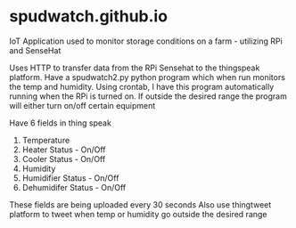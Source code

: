 # spudwatch.github.io
IoT Application used to monitor storage conditions on a farm - utilizing RPi and SenseHat

Uses HTTP to transfer data from the RPi Sensehat to the thingspeak platform.
Have a spudwatch2.py python program which when run monitors the temp and humidity.
Using crontab, I have this program automatically running when the RPi is turned on.
If outside the desired range the program will either turn on/off certain equipment

Have 6 fields in thing speak
1. Temperature
2. Heater Status - On/Off
3. Cooler Status - On/Off
4. Humidity 
5. Humidifier Status - On/Off
6. Dehumidifer Status - On/Off

These fields are being uploaded every 30 seconds
Also use thingtweet platform to tweet when temp or humidity go outside the desired range
